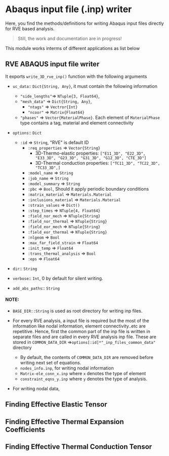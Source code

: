 # Abaqus input file (.inp) writer

Here, you find the methods/definitions for writing Abaqus input files directly for RVE based analysis.

> Still, the work and documentation are in progress!

This module works interms of different applications as list below

## RVE ABAQUS input file writer

It exports `write_3D_rve_inp()` function with the following arguments

+ `uc_data`:: `Dict{String, Any}`, it must contain the following information
    + `"side_lengths"`=> `NTuple{3, Float64}`, 
    + `"mesh_data"` => `Dict{String, Any}`,
        + `"ntags"` => `Vectror{Int}`
        + `"ncoor"` => `Matrix{Float64}`
    + `"phases"` => `Vector{MaterialPhase}`. Each element of `MaterialPhase` type contains a tag, material and element connectivity

+ `options`:: `Dict`
    + `:id` => `String`, "RVE" is default ID
        + `:req_properties` => `Vector{String}`
            + 3D-Thermo-elastic properties: 
                `["E11_3D", "E22_3D", "E33_3D", "G23_3D", "G31_3D", "G12_3D", "CTE_3D"]`
            + 3D-Thermal conduction properties:
                `["TC11_3D", "TC22_3D", "TC33_3D",]`
        + `:model_name` => `String`
        + `:job_name` => `String`
        + `:model_summary` => `String`
        + `:pbc` => `Bool`, Should it apply periodic boundary conditions
        + `:matrix_material` => `Materials.Material`
        + `:inclusions_material` => `Materials.Material`
        + `:strain_values` => `Dict()`
        + `:step_times` => `NTuple{4, Float64}`
        + `:field_nor_mech` => `NTuple{String}`
        + `:field_nor_thermal` => `NTuple{String}`
        + `:field_eor_mech` => `NTuple{String}`
        + `:field_eor_thermal` => `NTuple{String}`
        + `:nlgeom` => `Bool`
        + `:max_far_field_strain` => `Float64`
        + `:init_temp` => `Float64`
        + `:trans_thermal_analysis` => `Bool`
        + `:eps` => `Float64`
+ `dir`:: `String`
+ `verbose`:: `Int`, 0 by default for silent writing.
+ `add_abs_paths`:: `String`

#### NOTE:
+ `BASE_DIR::String` is used as root directory for writing inp files.
+ For every RVE analysis, a input file is required but the most of the information like nodal information, element connectivity..etc are repetitive. Hence, first the common part of the inp file is written in separate files and are called in every RVE analysis inp file. These are stored in `COMMON_DATA_DIR` =>`options[:id]*"_inp_files_common_data"` directory
    + By default, the contents of `COMMON_DATA_DIR` are removed before writing next set of equations.
    + `nodes_info.inp`, for writing nodal information
    + `Matrix-ele_conn_x.inp` where `x` denotes the type of element
    + `constraint_eqns_y.inp` where `y` denotes the type of analysis.

+ For writing nodal data,

## Finding Effective Elastic Tensor

## Finding Effective Thermal Expansion Coefficients

## Finding Effective Thermal Conduction Tensor
